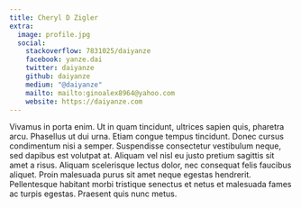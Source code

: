 ```yaml
---
title: Cheryl D Zigler
extra:
  image: profile.jpg
  social:
    stackoverflow: 7831025/daiyanze
    facebook: yanze.dai
    twitter: daiyanze
    github: daiyanze
    medium: "@daiyanze"
    mailto: mailto:ginoalex8964@yahoo.com
    website: https://daiyanze.com
---
```

Vivamus in porta enim. Ut in quam tincidunt, ultrices sapien quis, pharetra arcu. Phasellus ut dui urna. Etiam congue tempus tincidunt. Donec cursus condimentum nisi a semper. Suspendisse consectetur vestibulum neque, sed dapibus est volutpat at. Aliquam vel nisl eu justo pretium sagittis sit amet a risus. Aliquam scelerisque lectus dolor, nec consequat felis faucibus aliquet. Proin malesuada purus sit amet neque egestas hendrerit. Pellentesque habitant morbi tristique senectus et netus et malesuada fames ac turpis egestas. Praesent quis nunc metus. 
